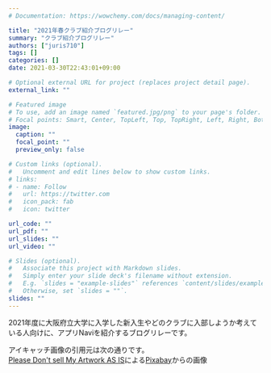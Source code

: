 ```yaml
---
# Documentation: https://wowchemy.com/docs/managing-content/

title: "2021年春クラブ紹介ブログリレー"
summary: "クラブ紹介ブログリレー"
authors: ["juris710"]
tags: []
categories: []
date: 2021-03-30T22:43:01+09:00

# Optional external URL for project (replaces project detail page).
external_link: ""

# Featured image
# To use, add an image named `featured.jpg/png` to your page's folder.
# Focal points: Smart, Center, TopLeft, Top, TopRight, Left, Right, BottomLeft, Bottom, BottomRight.
image:
  caption: ""
  focal_point: ""
  preview_only: false

# Custom links (optional).
#   Uncomment and edit lines below to show custom links.
# links:
# - name: Follow
#   url: https://twitter.com
#   icon_pack: fab
#   icon: twitter

url_code: ""
url_pdf: ""
url_slides: ""
url_video: ""

# Slides (optional).
#   Associate this project with Markdown slides.
#   Simply enter your slide deck's filename without extension.
#   E.g. `slides = "example-slides"` references `content/slides/example-slides.md`.
#   Otherwise, set `slides = ""`.
slides: ""
---
```

2021年度に大阪府立大学に入学した新入生やどのクラブに入部しようか考えている人向けに、アプリNaviを紹介するブログリレーです。

アイキャッチ画像の引用元は次の通りです。  
<a href="https://pixabay.com/ja/users/annaliseart-7089643/?utm_source=link-attribution&amp;utm_medium=referral&amp;utm_campaign=image&amp;utm_content=4039218">Please Don't sell My Artwork AS IS</a>による<a href="https://pixabay.com/ja/?utm_source=link-attribution&amp;utm_medium=referral&amp;utm_campaign=image&amp;utm_content=4039218">Pixabay</a>からの画像
